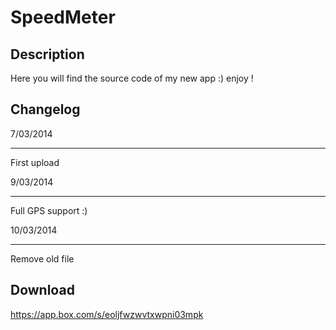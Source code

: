 SpeedMeter
==========
Description
---
Here you will find the source code of my new app :)
enjoy !


Changelog
---
7/03/2014
___
First upload

9/03/2014
___
Full GPS support :)

10/03/2014
___
Remove old file

Download
---
https://app.box.com/s/eoljfwzwvtxwpni03mpk
